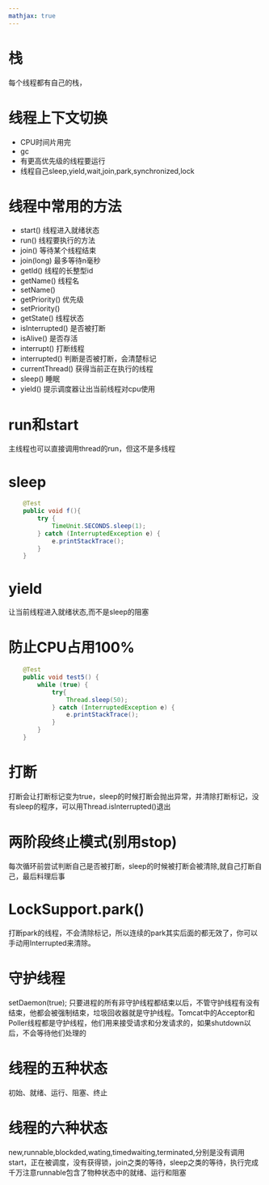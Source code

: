 ```yaml
---
mathjax: true
---
```


# 栈
 每个线程都有自己的栈，

# 线程上下文切换
- CPU时间片用完
- gc
- 有更高优先级的线程要运行
- 线程自己sleep,yield,wait,join,park,synchronized,lock


<!--more-->


# 线程中常用的方法
- start() 线程进入就绪状态
- run() 线程要执行的方法
- join() 等待某个线程结束
- join(long) 最多等待n毫秒
- getId() 线程的长整型id
- getName() 线程名
- setName() 
- getPriority() 优先级
- setPriority() 
- getState() 线程状态
- isInterrupted() 是否被打断
- isAlive() 是否存活
- interrupt() 打断线程
- interrupted() 判断是否被打断，会清楚标记
- currentThread() 获得当前正在执行的线程
- sleep() 睡眠
- yield() 提示调度器让出当前线程对cpu使用

# run和start
 主线程也可以直接调用thread的run，但这不是多线程

# sleep
```java
    @Test
    public void f(){
        try {
            TimeUnit.SECONDS.sleep(1);
        } catch (InterruptedException e) {
            e.printStackTrace();
        }
    }
```

# yield
 让当前线程进入就绪状态,而不是sleep的阻塞

# 防止CPU占用100%
```java
    @Test
    public void test5() {
        while (true) {
            try{
                Thread.sleep(50);
            } catch (InterruptedException e) {
                e.printStackTrace();
            }
        }
    }
```

# 打断
 打断会让打断标记变为true，sleep的时候打断会抛出异常，并清除打断标记，没有sleep的程序，可以用Thread.isInterrupted()退出

# 两阶段终止模式(别用stop)
 每次循环前尝试判断自己是否被打断，sleep的时候被打断会被清除,就自己打断自己，最后料理后事

# LockSupport.park()
 打断park的线程，不会清除标记，所以连续的park其实后面的都无效了，你可以手动用Interrupted来清除。

# 守护线程
 setDaemon(true); 
 只要进程的所有非守护线程都结束以后，不管守护线程有没有结束，他都会被强制结束，垃圾回收器就是守护线程。Tomcat中的Acceptor和Poller线程都是守护线程，他们用来接受请求和分发请求的，如果shutdown以后，不会等待他们处理的

# 线程的五种状态
 初始、就绪、运行、阻塞、终止

# 线程的六种状态
 new,runnable,blockded,wating,timedwaiting,terminated,分别是没有调用start，正在被调度，没有获得锁，join之类的等待，sleep之类的等待，执行完成
 千万注意runnable包含了物种状态中的就绪、运行和阻塞










